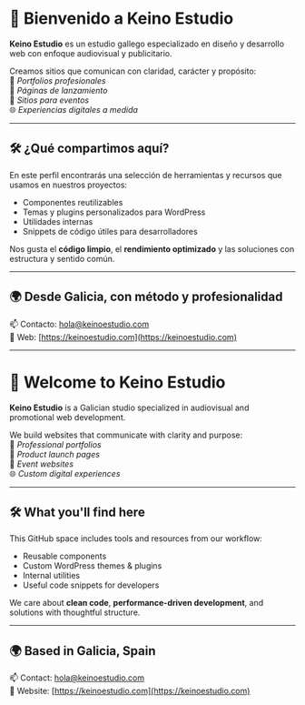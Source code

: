 # 👋 Bienvenido a Keino Estudio

**Keino Estudio** es un estudio gallego especializado en diseño y desarrollo web con enfoque audiovisual y publicitario.

Creamos sitios que comunican con claridad, carácter y propósito:  
🎯 *Portfolios profesionales*  
🚀 *Páginas de lanzamiento*  
📅 *Sitios para eventos*  
🌐 *Experiencias digitales a medida*

---

## 🛠️ ¿Qué compartimos aquí?

En este perfil encontrarás una selección de herramientas y recursos que usamos en nuestros proyectos:

- Componentes reutilizables
- Temas y plugins personalizados para WordPress
- Utilidades internas
- Snippets de código útiles para desarrolladores

Nos gusta el **código limpio**, el **rendimiento optimizado** y las soluciones con estructura y sentido común.

---

## 🌍 Desde Galicia, con método y profesionalidad

📫 Contacto: [hola@keinoestudio.com](mailto:hola@keinoestudio.com)  
🔗 Web: [https://keinoestudio.com](https://keinoestudio.com)

---

# 👋 Welcome to Keino Estudio

**Keino Estudio** is a Galician studio specialized in audiovisual and promotional web development.

We build websites that communicate with clarity and purpose:  
🎯 *Professional portfolios*  
🚀 *Product launch pages*  
📅 *Event websites*  
🌐 *Custom digital experiences*

---

## 🛠️ What you'll find here

This GitHub space includes tools and resources from our workflow:

- Reusable components  
- Custom WordPress themes & plugins  
- Internal utilities  
- Useful code snippets for developers

We care about **clean code**, **performance-driven development**, and solutions with thoughtful structure.

---

## 🌍 Based in Galicia, Spain

📫 Contact: [hola@keinoestudio.com](mailto:hola@keinoestudio.com)  
🔗 Website: [https://keinoestudio.com](https://keinoestudio.com)

